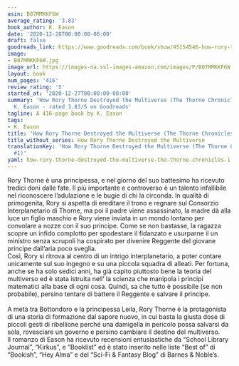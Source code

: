 ```yaml
---
asin: B07MMKKF6W
average_rating: '3.83'
book_author: K. Eason
date: '2020-12-28T00:00:00-08:00'
draft: false
goodreads_link: https://www.goodreads.com/book/show/45154546-how-rory-thorne-destroyed-the-multiverse
image:
- B07MMKKF6W.jpg
image_url: https://images-na.ssl-images-amazon.com/images/P/B07MMKKF6W.01._SCLZZZZZZZ.jpg
layout: book
num_pages: '416'
review_rating: '5'
started_at: '2020-12-27T00:00:00-08:00'
summary: 'How Rory Thorne Destroyed the Multiverse (The Thorne Chronicles, #1) by
  K. Eason - rated 3.83/5 on Goodreads'
tagline: A 416-page book by K. Eason
tags:
- K. Eason
title: 'How Rory Thorne Destroyed the Multiverse (The Thorne Chronicles, #1)'
title_without_series: How Rory Thorne Destroyed the Multiverse
translationKey: 'How Rory Thorne Destroyed the Multiverse (The Thorne Chronicles,
  #1)'
yaml: how-rory-thorne-destroyed-the-multiverse-the-thorne-chronicles-1
---
```


Rory Thorne è una principessa, e nel giorno del suo battesimo ha ricevuto tredici doni dalle fate. Il più importante e controverso è un talento infallibile nel riconoscere l’adulazione e le bugie di chi la circonda. In qualità di primogenita, Rory si aspetta di ereditare il trono e regnare sul Consorzio Interplanetario di Thorne, ma poi il padre viene assassinato, la madre dà alla luce un figlio maschio e Rory viene inviata in un mondo lontano per convolare a nozze con il suo principe. Come se non bastasse, la ragazza scopre un infido complotto per spodestare il fidanzato e usurparne il un ministro senza scrupoli ha cospirato per divenire Reggente del giovane principe dall’aria poco sveglia. <br />Così, Rory si ritrova al centro di un intrigo interplanetario, a poter contare unicamente sul suo ingegno e su una piccola squadra di alleati. Per fortuna, anche se ha solo sedici anni, ha già capito piuttosto bene la teoria del multiverso ed è stata istruita nell’ la scienza che manipola i principi matematici alla base di ogni cosa. Quindi, sa che tutto è possibile (se non probabile), persino tentare di battere il Reggente e salvare il principe. <br /> <br />A metà tra Bottondoro e la principessa Leila, Rory Thorne è la protagonista di una storia di formazione dal sapore nuovo, in cui basta la giusta dose di piccoli gesti di ribellione perché una damigella in pericolo possa salvarsi da sola, rovesciare un governo e persino cambiare il destino del multiverso. <br />Il romanzo di Eason ha ricevuto recensioni entusiastiche da “School Library Journal”, “Kirkus”, e “Booklist” ed è stato inserito nelle liste “Best of” di “Bookish”, “Hey Alma” e del “Sci-Fi &amp; Fantasy Blog” di Barnes &amp; Noble’s.